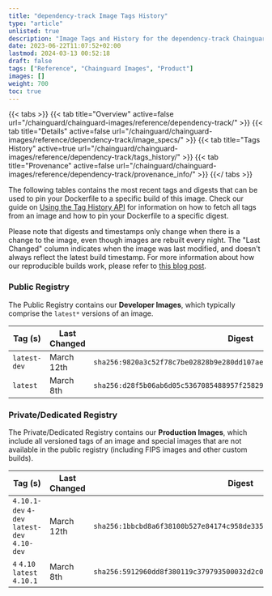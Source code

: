 ```yaml
---
title: "dependency-track Image Tags History"
type: "article"
unlisted: true
description: "Image Tags and History for the dependency-track Chainguard Image"
date: 2023-06-22T11:07:52+02:00
lastmod: 2024-03-13 00:52:18
draft: false
tags: ["Reference", "Chainguard Images", "Product"]
images: []
weight: 700
toc: true
---
```


{{< tabs >}}
{{< tab title="Overview" active=false url="/chainguard/chainguard-images/reference/dependency-track/" >}}
{{< tab title="Details" active=false url="/chainguard/chainguard-images/reference/dependency-track/image_specs/" >}}
{{< tab title="Tags History" active=true url="/chainguard/chainguard-images/reference/dependency-track/tags_history/" >}}
{{< tab title="Provenance" active=false url="/chainguard/chainguard-images/reference/dependency-track/provenance_info/" >}}
{{</ tabs >}}

The following tables contains the most recent tags and digests that can be used to pin your Dockerfile to a specific build of this image. Check our guide on [Using the Tag History API](/chainguard/chainguard-images/using-the-tag-history-api/) for information on how to fetch all tags from an image and how to pin your Dockerfile to a specific digest.

Please note that digests and timestamps only change when there is a change to the image, even though images are rebuilt every night. The "Last Changed" column indicates when the image was last modified, and doesn't always reflect the latest build timestamp. For more information about how our reproducible builds work, please refer to [this blog post](https://www.chainguard.dev/unchained/reproducing-chainguards-reproducible-image-builds).

### Public Registry
The Public Registry contains our **Developer Images**, which typically comprise the `latest*` versions of an image.

| Tag (s)       | Last Changed | Digest                                                                    |
|---------------|--------------|---------------------------------------------------------------------------|
|  `latest-dev` | March 12th   | `sha256:9820a3c52f78c7be02828b9e280dd107ae47f303f2ab08a4ac05b9c3f3cfc874` |
|  `latest`     | March 8th    | `sha256:d28f5b06ab6d05c5367085488957f258295039be719a568dd5c1bebab1e74586` |


### Private/Dedicated Registry
The Private/Dedicated Registry contains our **Production Images**, which include all versioned tags of an image and special images that are not available in the public registry (including FIPS images and other custom builds).

| Tag (s)                                       | Last Changed | Digest                                                                    |
|-----------------------------------------------|--------------|---------------------------------------------------------------------------|
|  `4.10.1-dev` `4-dev` `latest-dev` `4.10-dev` | March 12th   | `sha256:1bbcbd8a6f38100b527e84174c958de3354c2aeccaa8acd32979f4d447799895` |
|  `4` `4.10` `latest` `4.10.1`                 | March 8th    | `sha256:5912960dd8f380119c379793500032d2c04f2efc02d40abb6df8f0488a643215` |

